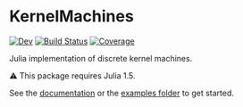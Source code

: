 # KernelMachines

[![Dev](https://img.shields.io/badge/docs-dev-blue.svg)](https://VEOS-research.gitlab.io/KernelMachines.jl/dev)
[![Build Status](https://gitlab.com/VEOS-research/KernelMachines.jl/badges/master/pipeline.svg)](https://gitlab.com/VEOS-research/KernelMachines.jl/pipelines)
[![Coverage](https://gitlab.com/VEOS-research/KernelMachines.jl/badges/master/coverage.svg)](https://gitlab.com/VEOS-research/KernelMachines.jl/commits/master)

Julia implementation of discrete kernel machines.

:warning: This package requires Julia 1.5.

See the [documentation](https://VEOS-research.gitlab.io/KernelMachines.jl/dev) or the [examples folder](https://gitlab.com/VEOS-research/KernelMachines.jl/-/tree/master/examples) to get started.

